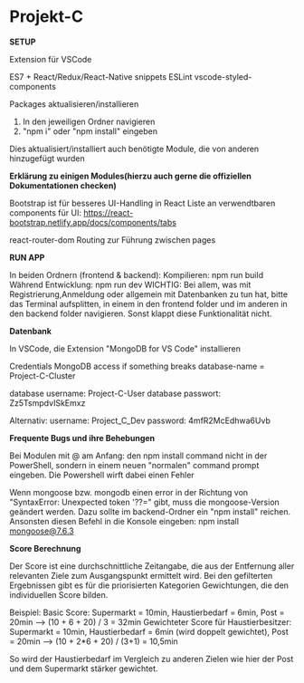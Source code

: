 # Projekt-C

**SETUP**

Extension für VSCode

ES7 + React/Redux/React-Native snippets
ESLint
vscode-styled-components

Packages aktualisieren/installieren

1) In den jeweiligen Ordner navigieren
2) "npm i" oder "npm install" eingeben

Dies aktualisiert/installiert auch benötigte Module, die von anderen hinzugefügt wurden


**Erklärung zu einigen Modules(hierzu auch gerne die offiziellen Dokumentationen checken)**

Bootstrap ist für besseres UI-Handling in React
Liste an verwendtbaren components für UI: https://react-bootstrap.netlify.app/docs/components/tabs

react-router-dom
Routing zur Führung zwischen pages



**RUN APP**

In beiden Ordnern (frontend & backend):
Kompilieren: npm run build
Während Entwicklung: npm run dev
WICHTIG: Bei allem, was mit Registrierung,Anmeldung oder allgemein mit Datenbanken zu tun hat, bitte das Terminal aufsplitten, in einem in den frontend folder und im anderen in den backend folder navigieren.
Sonst klappt diese Funktionalität nicht.




**Datenbank** 

In VSCode, die Extension "MongoDB for VS Code" installieren

Credentials
MongoDB access if something breaks 
database-name = Project-C-Cluster

database username: Project-C-User
database passwort: Zz5TsmpdvISkEmxz

Alternativ:
username: Project_C_Dev
password: 4mfR2McEdhwa6Uvb 




**Frequente Bugs und ihre Behebungen**

Bei Modulen mit @ am Anfang: den npm install command nicht in der PowerShell, sondern in einem neuen "normalen" command prompt eingeben. Die Powershell wirft dabei einen Fehler

Wenn mongoose bzw. mongodb einen error in der Richtung von "SyntaxError: Unexpected token '??=" gibt, muss die mongoose-Version geändert werden. Dazu sollte im backend-Ordner ein "npm install" reichen.
Ansonsten diesen Befehl in die Konsole eingeben: npm install mongoose@7.6.3



**Score Berechnung**

Der Score ist eine durchschnittliche Zeitangabe, die aus der Entfernung aller relevanten Ziele zum Ausgangspunkt ermittelt wird.
Bei den gefilterten Ergebnissen gibt es für die priorisierten Kategorien Gewichtungen, die den individuellen Score bilden.

Beispiel:
Basic Score: Supermarkt = 10min, Haustierbedarf = 6min, Post = 20min --> (10 + 6 + 20) / 3 = 32min 
Gewichteter Score für Haustierbesitzer: Supermarkt = 10min, Haustierbedarf = 6min (wird doppelt gewichtet), Post = 20min  --> (10 + 2*6 + 20) / (3+1) = 10,5min

So wird der Haustierbedarf im Vergleich zu anderen Zielen wie hier der Post und dem Supermarkt stärker gewichtet.
